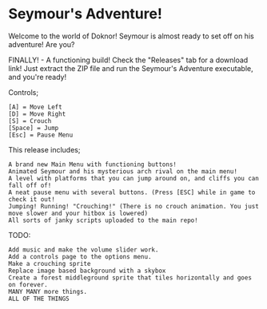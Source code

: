 # Seymour's Adventure!
Welcome to the world of Doknor! Seymour is almost ready to set off on his adventure! Are you?



FINALLY! - A functioning build! Check the "Releases" tab for a download link!
Just extract the ZIP file and run the Seymour's Adventure executable, and you're ready!

Controls;

    [A] = Move Left
    [D] = Move Right
    [S] = Crouch
    [Space] = Jump
    [Esc] = Pause Menu

This release includes;

    A brand new Main Menu with functioning buttons!
    Animated Seymour and his mysterious arch rival on the main menu!
    A level with platforms that you can jump around on, and cliffs you can fall off of!
    A neat pause menu with several buttons. (Press [ESC] while in game to check it out!
    Jumping! Running! "Crouching!" (There is no crouch animation. You just move slower and your hitbox is lowered)
    All sorts of janky scripts uploaded to the main repo!

TODO:

    Add music and make the volume slider work.
    Add a controls page to the options menu.
    Make a crouching sprite
    Replace image based background with a skybox
    Create a forest middleground sprite that tiles horizontally and goes on forever.
    MANY MANY more things.
    ALL OF THE THINGS

